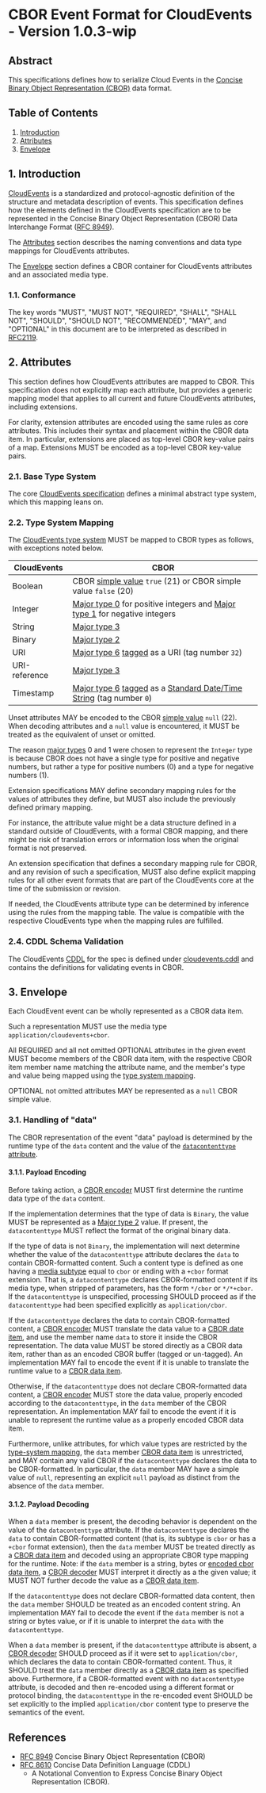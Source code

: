 # CBOR Event Format for CloudEvents - Version 1.0.3-wip

## Abstract

This specifications defines how to serialize Cloud Events in the [Concise Binary Object Representation (CBOR)][cbor-spec] data format.

## Table of Contents

1. [Introduction](#1-introduction)
2. [Attributes](#2-attributes)
3. [Envelope](#3-envelope)

## 1. Introduction

[CloudEvents][ce] is a standardized and protocol-agnostic definition of the
structure and metadata description of events. This specification defines how the
elements defined in the CloudEvents specification are to be represented in the
Concise Binary Object Representation (CBOR) Data Interchange Format ([RFC 8949][cbor-spec]).

The [Attributes](#2-attributes) section describes the naming conventions and
data type mappings for CloudEvents attributes.

The [Envelope](#3-envelope) section defines a CBOR container for CloudEvents
attributes and an associated media type.

### 1.1. Conformance

The key words "MUST", "MUST NOT", "REQUIRED", "SHALL", "SHALL NOT", "SHOULD",
"SHOULD NOT", "RECOMMENDED", "MAY", and "OPTIONAL" in this document are to be
interpreted as described in [RFC2119][rfc2119].

## 2. Attributes

This section defines how CloudEvents attributes are mapped to CBOR. This
specification does not explicitly map each attribute, but provides a generic
mapping model that applies to all current and future CloudEvents attributes,
including extensions.

For clarity, extension attributes are encoded using the same rules as
core attributes. This includes their syntax and placement
within the CBOR data item. In particular, extensions are placed as top-level CBOR
key-value pairs of a map. Extensions MUST be encoded as a top-level CBOR key-value pairs.

### 2.1. Base Type System

The core [CloudEvents specification][ce] defines a minimal abstract type system,
which this mapping leans on.

### 2.2. Type System Mapping

The [CloudEvents type system][ce-types] MUST be mapped to CBOR types as follows,
with exceptions noted below.

| CloudEvents   | CBOR                                                         |
| ------------- | ------------------------------------------------------------ |
| Boolean       | CBOR [simple value][cbor-fpnocont] `true` (21) or CBOR simple value `false` (20) |
| Integer       | [Major type 0][cbor-major-types] for positive integers and [Major type 1][cbor-major-types] for negative integers                         |
| String        | [Major type 3][cbor-major-types]                             |
| Binary        | [Major type 2][cbor-major-types]                             |
| URI           | [Major type 6][cbor-major-types] [tagged][cbor-tagging] as a URI (tag number `32`)|
| URI-reference | [Major type 3][cbor-major-types] |
| Timestamp     | [Major type 6][cbor-major-types] [tagged][cbor-tagging] as a [Standard Date/Time String][cbor-standard-datetime] (tag number `0`)|

Unset attributes MAY be encoded to the CBOR [simple value][cbor-fpnocont] `null` (22). When decoding
attributes and a `null` value is encountered, it MUST be treated as the
equivalent of unset or omitted.

The reason [major types][cbor-major-types] 0 and 1 were chosen to represent the `Integer` type is because CBOR does not have a single type for positive and negative numbers, but rather a type for positive numbers (0) and a type for negative numbers (1).  

Extension specifications MAY define secondary mapping rules for the values of
attributes they define, but MUST also include the previously defined primary
mapping.

For instance, the attribute value might be a data structure defined in a
standard outside of CloudEvents, with a formal CBOR mapping, and there might be
risk of translation errors or information loss when the original format is not
preserved.

An extension specification that defines a secondary mapping rule for CBOR, and
any revision of such a specification, MUST also define explicit mapping rules
for all other event formats that are part of the CloudEvents core at the time of
the submission or revision.

If needed, the CloudEvents attribute type can be determined by inference using the rules
from the mapping table. The value is compatible with the respective CloudEvents type when the
mapping rules are fulfilled.

### 2.4. CDDL Schema Validation

The CloudEvents [CDDL][cddl-spec] for the spec is defined under
[cloudevents.cddl](cloudevents.cddl) and contains the definitions for validating events in
CBOR.

## 3. Envelope

Each CloudEvent event can be wholly represented as a CBOR data item.

Such a representation MUST use the media type `application/cloudevents+cbor`.

All REQUIRED and all not omitted OPTIONAL attributes in the given event MUST
become members of the CBOR data item, with the respective CBOR item member name
matching the attribute name, and the member's type and value being mapped using
the [type system mapping](#22-type-system-mapping).

OPTIONAL not omitted attributes MAY be represented as a `null` CBOR simple value.

### 3.1. Handling of "data"

The CBOR representation of the event "data" payload is determined by the runtime
type of the `data` content and the value of the [`datacontenttype`
attribute][datacontenttype].

#### 3.1.1. Payload Encoding

Before taking action, a [CBOR encoder][cbor-encoder] MUST first determine the runtime data
type of the `data` content.

If the implementation determines that the type of data is `Binary`, the value
MUST be represented as a [Major type 2][cbor-major-types] value. If present, the `datacontenttype` MUST
reflect the format of the original binary data.

If the type of data is not `Binary`, the implementation will next determine
whether the value of the `datacontenttype` attribute declares the `data` to
contain CBOR-formatted content. Such a content type is defined as one having a
[media subtype][rfc2045-sec5] equal to `cbor` or ending with a `+cbor` format
extension. That is, a `datacontenttype` declares CBOR-formatted content if its
media type, when stripped of parameters, has the form `*/cbor` or `*/*+cbor`.
If the `datacontenttype` is unspecified, processing SHOULD proceed as if the
`datacontenttype` had been specified explicitly as `application/cbor`.

If the `datacontenttype` declares the data to contain CBOR-formatted content, a
[CBOR encoder][cbor-encoder] MUST translate the data value to a [CBOR date item][cbor-data-item], and
use the member name `data` to store it inside the CBOR representation. The data
value MUST be stored directly as a CBOR data item, rather than as an encoded CBOR
buffer (tagged or un-tagged). An implementation MAY fail to encode the
event if it is unable to translate the runtime value to a [CBOR data item][cbor-data-item].

Otherwise, if the `datacontenttype` does not declare CBOR-formatted data
content, a [CBOR encoder][cbor-encoder] MUST store the data value, properly encoded according 
to the `datacontenttype`, in the `data` member of the CBOR representation. 
An implementation MAY fail to encode the event if it is unable to represent
the runtime value as a properly encoded CBOR data item.

Furthermore, unlike attributes, for which value types are restricted by the
[type-system mapping](#22-type-system-mapping), the `data` member
[CBOR data item][cbor-data-item] is unrestricted, and MAY contain any valid CBOR if the
`datacontenttype` declares the data to be CBOR-formatted. In particular, the
`data` member MAY have a simple value of `null`, representing an explicit `null`
payload as distinct from the absence of the `data` member.

#### 3.1.2. Payload Decoding

When a `data` member is present, the decoding behavior is dependent on the value
of the `datacontenttype` attribute. If the `datacontenttype` declares the `data`
to contain CBOR-formatted content (that is, its subtype is `cbor` or has a
`+cbor` format extension), then the `data` member MUST be treated directly as a
[CBOR data item][cbor-data-item] and decoded using an appropriate CBOR type mapping for
the runtime. Note: if the `data` member is a string, 
bytes or [encoded cbor data item][cbor-encoded-data-item], a [CBOR decoder][cbor-decoder] MUST
interpret it directly as a the given value; it MUST NOT further
decode the value as a [CBOR data item][cbor-data-item].

If the `datacontenttype` does not declare CBOR-formatted data content, then the
`data` member SHOULD be treated as an encoded content string. An implementation
MAY fail to decode the event if the `data` member is not a string or bytes value, or if it
is unable to interpret the `data` with the `datacontenttype`.

When a `data` member is present, if the `datacontenttype` attribute is absent, a
[CBOR decoder][cbor-decoder] SHOULD proceed as if it were set to `application/cbor`, which
declares the data to contain CBOR-formatted content. Thus, it SHOULD treat the
`data` member directly as a [CBOR data item][cbor-data-item] as specified above.
Furthermore, if a CBOR-formatted event with no `datacontenttype` attribute, is
decoded and then re-encoded using a different format or protocol
binding, the `datacontenttype` in the re-encoded event SHOULD be set
explicitly to the implied `application/cbor` content type to preserve the
semantics of the event.

## References

- [RFC 8949][cbor-spec] Concise Binary Object Representation (CBOR)
- [RFC 8610][cddl-spec]  Concise Data Definition Language (CDDL)
  - A Notational Convention to Express Concise Binary Object Representation (CBOR).


[cbor-spec]: https://www.rfc-editor.org/rfc/rfc8949.html
[cbor-fpnocont]: https://www.rfc-editor.org/rfc/rfc8949.html#fpnocont
[cbor-fpnoconttbl2]: https://www.rfc-editor.org/rfc/rfc8949.html#fpnoconttbl2
[cbor-major-types]: https://www.rfc-editor.org/rfc/rfc8949.html#name-major-types
[cbor-tagging]: https://www.rfc-editor.org/rfc/rfc8949.html#section-3.4
[cbor-standard-datetime]: https://www.rfc-editor.org/rfc/rfc8949.html#name-standard-date-time-string
[cbor-encoded-data-item]: https://www.rfc-editor.org/rfc/rfc8949.html#section-3.4.5.1
[cddl-spec]: https://www.rfc-editor.org/rfc/rfc8610
[cbor-encoder]: https://www.rfc-editor.org/rfc/rfc8949.html#name-terminology
[cbor-decoder]: https://www.rfc-editor.org/rfc/rfc8949.html#name-terminology
[cbor-data-item]: https://www.rfc-editor.org/rfc/rfc8949.html#section-1.2
[ce]: ../spec.md
[rfc2119]: https://tools.ietf.org/html/rfc2119
[ce-types]: ../spec.md#type-system
[datacontenttype]: ../spec.md#datacontenttype
[rfc2045-sec5]: https://tools.ietf.org/html/rfc2045#section-5